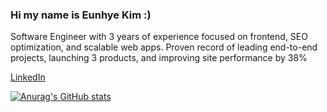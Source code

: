 ### Hi my name is Eunhye Kim :)

Software Engineer with 3 years of experience focused on frontend, SEO optimization, and scalable web apps. Proven record of leading end-to-end projects, launching 3 products, and improving site performance by 38%


[LinkedIn](https://www.linkedin.com/in/uuuuooii/)<br>

[![Anurag's GitHub stats](https://github-readme-stats.vercel.app/api?username=uuuuooii)](https://github.com/uuuuooii/github-readme-stats)

